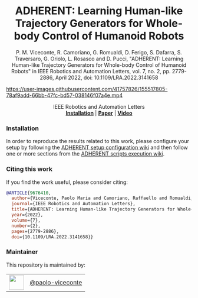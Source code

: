 <h1 align="center">
  ADHERENT: Learning Human-like Trajectory Generators for Whole-body Control of Humanoid Robots
</h1>


<div align="center">


P. M. Viceconte, R. Camoriano, G. Romualdi, D. Ferigo, S. Dafarra, S. Traversaro, G. Oriolo, L. Rosasco and D. Pucci, "ADHERENT: Learning Human-like Trajectory Generators for Whole-body Control of Humanoid Robots" in IEEE Robotics and Automation Letters, vol. 7, no. 2, pp. 2779-2886, April 2022, doi: 10.1109/LRA.2022.3141658

</div>

<p align="center">

  


https://user-images.githubusercontent.com/41757826/155517805-78af9add-66bb-47fc-bd57-038146f07a4e.mp4


</p>

<div align="center">
  IEEE Robotics and Automation Letters
</div>

<div align="center">
  <a href="#installation"><b>Installation</b></a> |
  <a href="https://ieeexplore.ieee.org/document/9676410"><b>Paper</b></a> |
  <a href="https://www.youtube.com/watch?v=s7-pML0ojK8"><b>Video</b></a>
</div>

### Installation

In order to reproduce the results related to this work, please configure your setup by following the [ADHERENT setup configuration wiki](https://github.com/ami-iit/paper_viceconte_2021_ral_adherent/wiki/ADHERENT-setup-configuration) and then follow one or more sections from the [ADHERENT scripts execution wiki](https://github.com/ami-iit/paper_viceconte_2021_ral_adherent/wiki/ADHERENT-scripts-execution).

### Citing this work

If you find the work useful, please consider citing:

```bibtex
@ARTICLE{9676410,
  author={Viceconte, Paolo Maria and Camoriano, Raffaello and Romualdi, Giulio and Ferigo, Diego and Dafarra, Stefano and Traversaro, Silvio and Oriolo, Giuseppe and Rosasco, Lorenzo and Pucci, Daniele},
  journal={IEEE Robotics and Automation Letters},
  title={ADHERENT: Learning Human-like Trajectory Generators for Whole-body Control of Humanoid Robots},
  year={2022},
  volume={7},
  number={2},
  pages={2779-2886},
  doi={10.1109/LRA.2022.3141658}}
```

### Maintainer

This repository is maintained by:

| |                                                        |
|:---:|:------------------------------------------------------:|
| [<img src="https://user-images.githubusercontent.com/41757826/114039258-e334f080-9882-11eb-8037-ac7341666d21.png" width="40">](https://github.com/GitHubUserName) | [@paolo-viceconte](https://github.com/paolo-viceconte) |
